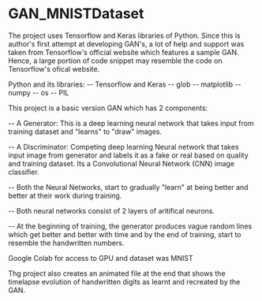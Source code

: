 # GAN_MNISTDataset
The project uses Tensorflow and Keras libraries of Python. Since this is author's first attempt at developing GAN's, a lot of help and support was taken from Tensorflow's official website which features a sample GAN. Hence, a large portion of code snippet may resemble the code on Tensorflow's ofical website.

Python and its libraries:
-- Tensorflow and Keras
-- glob
-- matplotlib
-- numpy
-- os
-- PIL


This project is a basic version GAN which has 2 components:

-- A Generator: This is a deep learning neural network that takes input from training dataset and "learns" to "draw" images.

-- A Discriminator: Competing deep learning Neural network that takes input image from generator and labels it as a fake or real based on quality and training dataset. Its a Convolutional Neural Network (CNN) image classifier.

-- Both the Neural Networks, start to gradually "learn" at being better and better at their work during training.

-- Both neural networks consist of 2 layers of aritifical neurons.

-- At the beginning of training, the generator produces vague random lines which get better and better with time and by the end of training, start to resemble the handwritten numbers.

Google Colab for access to GPU and dataset was MNIST

Thg project also creates an animated file at the end that shows the timelapse evolution of handwritten digits as learnt and recreated by the GAN.
